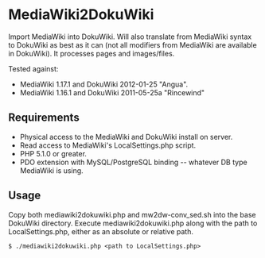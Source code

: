 MediaWiki2DokuWiki
==================

Import MediaWiki into DokuWiki. Will also translate from MediaWiki syntax to
DokuWiki as best as it can (not all modifiers from MediaWiki are available in
DokuWiki). It processes pages and images/files.

Tested against:
* MediaWiki 1.17.1 and DokuWiki 2012-01-25 "Angua".
* MediaWiki 1.16.1 and DokuWiki 2011-05-25a "Rincewind"


Requirements
------------

* Physical access to the MediaWiki and DokuWiki install on server.
* Read access to MediaWiki's LocalSettings.php script.
* PHP 5.1.0 or greater.
* PDO extension with MySQL/PostgreSQL binding -- whatever DB type MediaWiki is using.

Usage
-----

Copy both mediawiki2dokuwiki.php and mw2dw-conv_sed.sh into the base DokuWiki
directory. Execute mediawiki2dokuwiki.php along with the path to
LocalSettings.php, either as an absolute or relative path.

    $ ./mediawiki2dokuwiki.php <path to LocalSettings.php>
